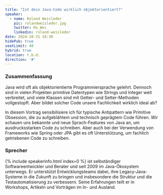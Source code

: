 ```yaml
---
title: "Ist dein Java-Code wirklich objektorientiert?"
speaker:
  - name: Roland Weisleder
    pic: rolandweisleder.jpg
    twitter: Ro_Wei
    linkedin: roland-weisleder
date: 2024-10-31 18:30
hidePub: true
seatLimit: 40
hybrid: true
location: t.b.d.
direction: '#'
---
```


### Zusammenfassung

Java wird oft als objektorientierte Programmiersprache gelehrt. Dennoch sind in vielen Projekten primitive Datentypen wie Strings und Integer weit verbreitet, und viele Klassen sind mit Getter- und Setter-Methoden vollgestopft. Aber bildet solcher Code unsere Fachlichkeit wirklich ideal ab?

In diesem Vortrag sensibilisiere ich für typische Antipattern wie Primitive Obsession, die zu aufgeblähtem und technisch geprägtem Code führen. Wir schauen uns bekannte und neue Sprach-Features von Java an, um ausdrucksstarken Code zu schreiben. Aber auch bei der Verwendung von Frameworks wie Spring oder JPA gibt es oft Unterstützung, um fachlich getriebenen Code zu schreiben.


### Sprecher

{% include speakerinfo.html index=0 %} ist selbständiger Softwareentwickler und Berater und seit 2009 im Java-Ökosystem unterwegs. Er unterstützt Entwicklungsteams dabei, ihre Legacy-Java-Systeme in die Zukunft zu bringen und insbesondere die Struktur und die Testautomatisierung zu verbessern. Seine Erfahrungen teilt er in Workshops, Artikeln und Vorträgen im In- und Ausland.

